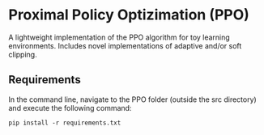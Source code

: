 # Proximal Policy Optizimation (PPO)
A lightweight implementation of the PPO algorithm for toy learning environments. Includes novel implementations of adaptive and/or soft clipping. 

## Requirements
In the command line, navigate to the PPO folder (outside the src directory) and execute the following command:
```
pip install -r requirements.txt
```


